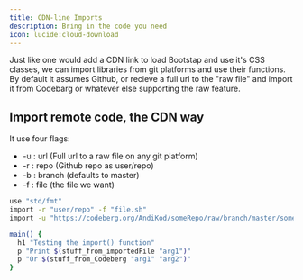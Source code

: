 ```yaml
---
title: CDN-line Imports
description: Bring in the code you need
icon: lucide:cloud-download
---
```


Just like one would add a CDN link to load Bootstap and use it's CSS classes, we can import libraries from git platforms and use their functions. By default it assumes Github, or recieve a full url to the "raw file" and import it from Codebarg or whatever else supporting the raw feature.

## Import remote code, the CDN way

It use four flags:

* -u : url (Full url to a raw file on any git platform)
* -r : repo (Github repo as user/repo)
* -b : branch (defaults to master)
* -f : file (the file we want)

```bash
use "std/fmt"
import -r "user/repo" -f "file.sh"
import -u "https://codeberg.org/AndiKod/someRepo/raw/branch/master/someFile.sh"

main() {
  h1 "Testing the import() function"
  p "Print $(stuff_from_importedFile "arg1")"
  p "Or $(stuff_from_Codeberg "arg1" "arg2")"
}
```